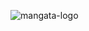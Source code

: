 
![mangata-logo](https://github.com/muratyazar501/mangata-metadata/assets/136369047/9c52324f-1156-4b1f-99d7-f1a32bb98e59)
